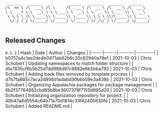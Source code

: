 ```
 ______   ______   __       ______   ______   ______   ______    
/\  == \ /\  ___\ /\ \     /\  ___\ /\  __ \ /\  ___\ /\  ___\   
\ \  __< \ \  __\ \ \ \____\ \  __\ \ \  __ \\ \___  \\ \  __\   
 \ \_\ \_\\ \_____\\ \_____\\ \_____\\ \_\ \_\\/\_____\\ \_____\ 
  \/_/ /_/ \/_____/ \/_____/ \/_____/ \/_/\/_/ \/_____/ \/_____/ 
                                                                 
```


## Released Changes

`0.1.1`
| Hash | Date | Author | Changes |
|------|------|--------|---------|
| b0757a4c1ee2de4b0471ab62b6c30c82940a78e1 | 2021-10-03 | Chris Schubert | Updating namespaces to match folder structure |
| dfa7835cf6b5b25d7dd998d97c9882e6b5bba792 | 2021-10-03 | Chris Schubert | Adding back files removed by template process |
| d7b7fa865c7aca2d894d1adabd30bbb59e3a438b | 2021-10-03 | Chris Schubert | Organizing Appalachia packages for package management |
| 6b2f37764882cbd65b8be3607378f7155d995d20 | 2021-10-03 | Chris Schubert | Initializing organization repository for project. |
| 48b47a8d5554c64b71a70d1814c33f42405830fd | 2021-10-03 | Chris Schubert | Added README.md |
